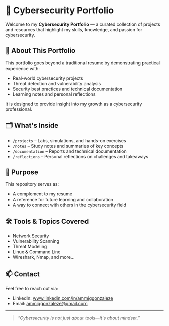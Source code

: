 # 🔐 Cybersecurity Portfolio

Welcome to my **Cybersecurity Portfolio** — a curated collection of projects and resources that highlight my skills, knowledge, and passion for cybersecurity.

## 📌 About This Portfolio
This portfolio goes beyond a traditional resume by demonstrating practical experience with:
- Real-world cybersecurity projects
- Threat detection and vulnerability analysis
- Security best practices and technical documentation
- Learning notes and personal reflections

It is designed to provide insight into my growth as a cybersecurity professional.

## 🗂️ What's Inside
- `/projects` – Labs, simulations, and hands-on exercises  
- `/notes` – Study notes and summaries of key concepts  
- `/documentation` – Reports and technical documentation  
- `/reflections` – Personal reflections on challenges and takeaways  

## 🚀 Purpose
This repository serves as:
- A complement to my resume  
- A reference for future learning and collaboration  
- A way to connect with others in the cybersecurity field

## 🛠️ Tools & Topics Covered
- Network Security  
- Vulnerability Scanning  
- Threat Modeling  
- Linux & Command Line  
- Wireshark, Nmap, and more...

## 📫 Contact
Feel free to reach out via:
- LinkedIn: www.linkedin.com/in/ammiggonzaleze  
- Email: ammiggonzaleze@gmail.com

---

> _“Cybersecurity is not just about tools—it's about mindset.”_
